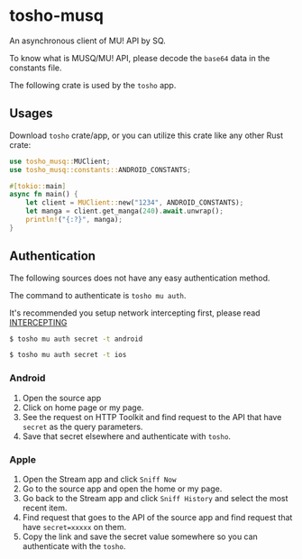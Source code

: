 # tosho-musq

An asynchronous client of MU! API by SQ.

To know what is MUSQ/MU! API, please decode the `base64` data in the constants file.

The following crate is used by the `tosho` app.

## Usages

Download `tosho` crate/app, or you can utilize this crate like any other Rust crate:

```rust
use tosho_musq::MUClient;
use tosho_musq::constants::ANDROID_CONSTANTS;

#[tokio::main]
async fn main() {
    let client = MUClient::new("1234", ANDROID_CONSTANTS);
    let manga = client.get_manga(240).await.unwrap();
    println!("{:?}", manga);
}
```

## Authentication

The following sources does not have any easy authentication method.

The command to authenticate is `tosho mu auth`.

It's recommended you setup network intercepting first, please read [INTERCEPTING](../INTERCEPTING.md)

```bash
$ tosho mu auth secret -t android
```

```bash
$ tosho mu auth secret -t ios
```

### Android

1. Open the source app
2. Click on home page or my page.
3. See the request on HTTP Toolkit and find request to the API that have `secret` as the query parameters.
4. Save that secret elsewhere and authenticate with `tosho`.

### Apple

1. Open the Stream app and click `Sniff Now`
2. Go to the source app and open the home or my page.
3. Go back to the Stream app and click `Sniff History` and select the most recent item.
4. Find request that goes to the API of the source app and find request that have `secret=xxxxx` on them.
5. Copy the link and save the secret value somewhere so you can authenticate with the `tosho`.
